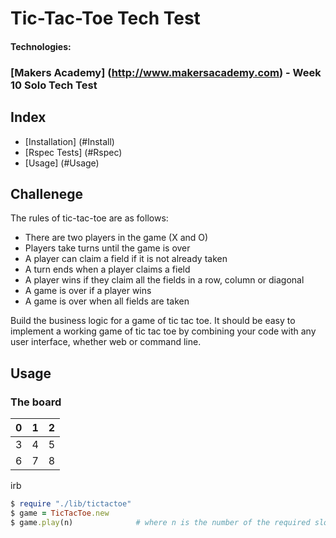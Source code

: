# Tic-Tac-Toe Tech Test
#### Technologies: 
### [Makers Academy] (http://www.makersacademy.com) - Week 10 Solo Tech Test

## Index
* [Installation] (#Install)
* [Rspec Tests] (#Rspec)
* [Usage] (#Usage)

## Challenege

The rules of tic-tac-toe are as follows:

* There are two players in the game (X and O)
* Players take turns until the game is over
* A player can claim a field if it is not already taken
* A turn ends when a player claims a field
* A player wins if they claim all the fields in a row, column or diagonal
* A game is over if a player wins
* A game is over when all fields are taken

Build the business logic for a game of tic tac toe. It should be easy to implement a working game of tic tac toe by combining your code with any user interface, whether web or command line. 


## <a name="Usage">Usage</a>

### The board
 0 | 1 | 2
---|---|---
 3 | 4 | 5
 6 | 7 | 8
 
irb
```ruby
$ require "./lib/tictactoe"
$ game = TicTacToe.new
$ game.play(n)              # where n is the number of the required slot (0-8)
```
